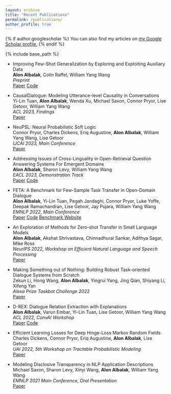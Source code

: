 ```yaml
---
layout: archive
title: "Recent Publications"
permalink: /publications/
author_profile: true
---
```


{% if author.googlescholar %}
  You can also find my articles on <u><a href="{{author.googlescholar}}">my Google Scholar profile</a>.</u>
{% endif %}

{% include base_path %}

<!--
Paper: <a class="btn btn--paper" href="URL">Paper</a>
Code: <a class="btn btn--code" href="URL">Code</a>
Website: <a class="btn btn--website" href="URL">Website</a>
-->

* Improving Few-Shot Generalization by Exploring and Exploiting Auxiliary Data\
**Alon Albalak**, Colin Raffel, William Yang Wang\
*Preprint*\
<a class="btn btn--paper" href="https://arxiv.org/abs/2302.00674">Paper</a> <a class="btn btn--code" href="https://github.com/alon-albalak/FLAD">Code</a>

* CausalDialogue: Modeling Utterance-level Causality in Conversations\
Yi-Lin Tuan, **Alon Albalak**, Wenda Xu, Michael Saxon, Connor Pryor, Lise Getoor, William Yang Wang\
*ACL 2023, Findings*\
<a class="btn btn--paper" href="https://arxiv.org/abs/2212.10515">Paper</a>

* NeuPSL: Neural Probabilistic Soft Logic\
Connor Pryor, Charles Dickens, Eriq Augustine, **Alon Albalak**, William Yang Wang, Lise Getoor\
*IJCAI 2023, Main Conference*\
<a class="btn btn--paper" href="https://arxiv.org/abs/2205.14268">Paper</a>

* Addressing Issues of Cross-Linguality in Open-Retrieval Question Answering Systems For Emergent Domains \
**Alon Albalak**, Sharon Levy, William Yang Wang\
*EACL 2023, Demonstration Track*\
<a class="btn btn--paper" href="[URL](https://aclanthology.org/2023.eacl-demo.1/)">Paper</a> <a class="btn btn--code" href="[URL](https://github.com/alon-albalak/XOR-COVID)">Code</a>

* FETA: A Benchmark for Few-Sample Task Transfer in Open-Domain Dialogue \
**Alon Albalak**, Yi-Lin Tuan, Pegah Jandaghi, Connor Pryor, Luke Yoffe, Deepak Ramachandran, Lise Getoor, Jay Pujara, William Yang Wang\
*EMNLP 2022, Main Conference*\
<a class="btn btn--paper" href="https://aclanthology.org/2022.emnlp-main.751/">Paper</a> <a class="btn btn--code" href="https://github.com/alon-albalak/TLiDB">Code</a> <a class="btn btn--website2" href="https://alon-albalak.github.io/feta-website/">Benchmark Website</a>

* An Exploration of Methods for Zero-shot Transfer in Small Language Models \
**Alon Albalak**, Akshat Shrivastava, Chinnadhurai Sankar, Adithya Sagar, Mike Ross\
*NeurIPS 2022, Workshop on Efficient Natural Language and Speech Processing*\
<a class="btn btn--paper" href="https://neurips2022-enlsp.github.io/papers/paper_50.pdf">Paper</a>

* Making Something out of Nothing: Building Robust Task-oriented Dialogue Systems from Scratch \
Zekun Li, Hong Wang, **Alon Albalak**, Yingrui Yang, Jing Qian, Shiyang Li, Xifeng Yan\
*Alexa Prize Taskbot Challenge 2022*\
<a class="btn btn--paper" href="https://assets.amazon.science/80/f0/ad9a999f4562b6e80186a5df00e6/making-something-out-of-nothing-building-robust-task-oriented-dialogue-systems-from-scratch.pdf">Paper</a>

* D-REX: Dialogue Relation Extraction with Explanations \
**Alon Albalak**, Varun Embar, Yi-Lin Tuan, Lise Getoor, William Yang Wang\
*ACL 2022, ConvAI Workshop*\
<a class="btn btn--paper" href="https://aclanthology.org/2022.nlp4convai-1.4/">Paper</a> <a class="btn btn--code" href="https://github.com/alon-albalak/D-REX">Code</a>

* Efficient Learning Losses for Deep Hinge-Loss Markov Random Fields \
Charles Dickens, Connor Pryor, Eriq Augustine, **Alon Albalak**, Lise Getoor\
*UAI 2022, 5th Workshop on Tractable Probabilistic Modeling*\
<a class="btn btn--paper" href="https://openreview.net/forum?id=8ZIJa8Z__5L">Paper</a>

* Modeling Disclosive Transparency in NLP Application Descriptions\
Michael Saxon, Sharon Levy, Xinyi Wang, **Alon Albalak**, William Yang Wang\
*EMNLP 2021 Main Conference, Oral Presentation*\
<a class="btn btn--paper" href="https://aclanthology.org/2021.emnlp-main.153/">Paper</a>

<!--

* [Emotion Recognition in Conversation using Probabilistic Soft Logic](https://arxiv.org/abs/2207.07238) \
Eric Augustine, Pegah Jandaghi, **Alon Albalak**, Connor Pryor, Charles Dickens, William Yang Wang, Lise Getoor

-->

